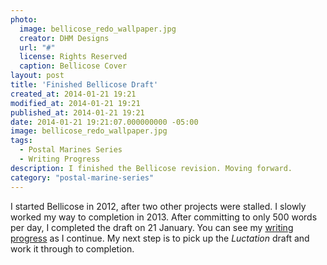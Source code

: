 ```yaml
---
photo:
  image: bellicose_redo_wallpaper.jpg
  creator: DHM Designs
  url: "#"
  license: Rights Reserved
  caption: Bellicose Cover
layout: post
title: 'Finished Bellicose Draft'
created_at: 2014-01-21 19:21
modified_at: 2014-01-21 19:21
published_at: 2014-01-21 19:21
date: 2014-01-21 19:21:07.000000000 -05:00
image: bellicose_redo_wallpaper.jpg
tags: 
  - Postal Marines Series
  - Writing Progress
description: I finished the Bellicose revision. Moving forward.
category: "postal-marine-series"
---
```


I started Bellicose in 2012, after two other projects were stalled. I slowly worked my way to completion in 2013. After committing to only 500 words per day, I completed the draft on 21 January. You can see my [writing progress](/writing-logs/2014-progress) as I continue. My next step is to pick up the *Luctation* draft and work it through to completion.

<!-- more -->
